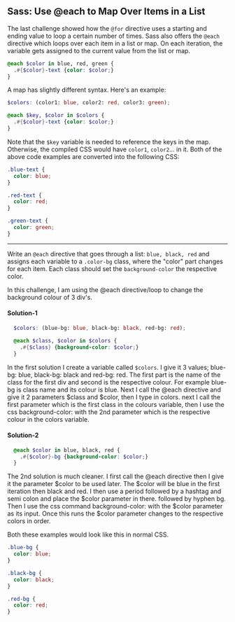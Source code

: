 ## Sass: Use @each to Map Over Items in a List

The last challenge showed how the `@for` directive uses a starting and ending value to loop a certain number of times. Sass also offers the `@each` directive which loops over each item in a list or map. On each iteration, the variable gets assigned to the current value from the list or map.

```scss
@each $color in blue, red, green {
  .#{$color}-text {color: $color;}
}
```

A map has slightly different syntax. Here's an example:

```scss
$colors: (color1: blue, color2: red, color3: green);

@each $key, $color in $colors {
  .#{$color}-text {color: $color;}
}
```

Note that the `$key` variable is needed to reference the keys in the map. Otherwise, the compiled CSS would have `color1`, `color2`... in it. Both of the above code examples are converted into the following CSS:

```scss
.blue-text {
  color: blue;
}

.red-text {
  color: red;
}

.green-text {
  color: green;
}
```

------

Write an `@each` directive that goes through a list: `blue, black, red` and assigns each variable to a `.color-bg` class, where the "color" part changes for each item. Each class should set the `background-color` the respective color.



In this challenge, I am using the @each directive/loop to change the background colour of 3 div's. 



#### Solution-1

`````scss
  $colors: (blue-bg: blue, black-bg: black, red-bg: red);

  @each $class, $color in $colors {
    .#{$class} {background-color: $color;}
  }
`````

In the first solution I create a variable called `$colors`. I give it 3 values; blue-bg: blue, black-bg: black and red-bg: red. The first part is the name of the class for the first div and second is the respective colour. For example blue-bg is class name and its colour is blue. Next I call the @each directive and give it 2 parameters $class and $color, then I type in colors. next I call the first parameter which is the first class in the colours variable, then I use the css background-color: with the 2nd parameter which is the respective colour in the colors variable.



#### Solution-2

`````scss
  @each $color in blue, black, red {
    .#{$color}-bg {background-color: $color;}
  }
`````

The 2nd solution is much cleaner. I first call the @each directive then I give it the parameter $color to be used later.  The $color will be blue in the first iteration then black and red. I then use a period followed by a hashtag and semi colon and place the $color parameter in there.  followed by hyphen bg. Then I use the css command background-color: with the $color parameter as its input. Once this runs the $color parameter changes to the respective colors in order. 



Both these examples would look like this in normal CSS.

``````scss
.blue-bg {
  color: blue;
}

.black-bg {
  color: black;
}

.red-bg {
  color: red;
}
``````
